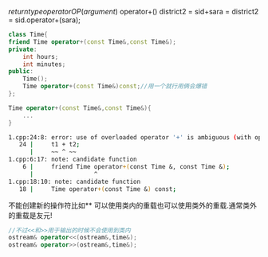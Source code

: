 $returntype operatorOP(argument)$
operator+()
district2 = sid+sara = district2 = sid.operator+(sara);
```c++
class Time{
friend Time operator+(const Time&,const Time&);
private:
	int hours;
	int minutes;
public:
	Time();
	Time operator+(const Time&)const;//用一个就行用俩会爆错
};

Time operator+(const Time&,const Time&){
	...
}
```
```bash
1.cpp:24:8: error: use of overloaded operator '+' is ambiguous (with operand types 'Time' and 'Time')
   24 |     t1 + t2;
      |     ~~ ^ ~~
1.cpp:6:17: note: candidate function
    6 |     friend Time operator+(const Time &, const Time &);
      |                 ^
1.cpp:18:10: note: candidate function
   18 |     Time operator+(const Time &) const;
```
不能创建新的操作符比如\*\*
可以使用类内的重载也可以使用类外的重载.通常类外的重载是友元!
```c++
//不过<<和>>用于输出的时候不会使用到类内
ostream& operator<<(ostream&,time&);
ostream& operator>>(ostream&,time&);
```
